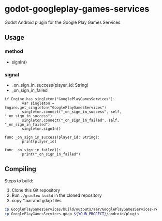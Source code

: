 # godot-googleplay-games-services
Godot Android plugin for the Google Play Games Services

## Usage

### method
* signIn()

### signal
* _on_sign_in_success(player_id: String)
* _on_sign_in_failed

```gdscript
if Engine.has_singleton("GooglePlayGamesServices"):
		var singleton = Engine.get_singleton("GooglePlayGamesServices")
		singleton.connect("_on_sign_in_success", self, "_on_sign_in_success")
		singleton.connect("_on_sign_in_failed", self, "_on_sign_in_failed")
		singleton.signIn()

func _on_sign_in_success(player_id: String):
		print(player_id)

func _on_sign_in_failed():
		print("_on_sign_in_failed")
```


## Compiling

Steps to build:

1. Clone this Git repository
2. Run `./gradlew build` in the cloned repository
3. copy *.aar and gdap files
```bash
cp GooglePlayGamesServices/build/outputs/aar/GooglePlayGamesServices-release.aar ${YOUR_PROJECT}/android/plugin/
cp GooglePlayGamesServices.gdap ${YOUR_PROJECT}/android/plugin
```

